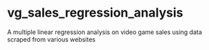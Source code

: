 # vg_sales_regression_analysis
A multiple linear regression analysis on video game sales using data scraped from various websites
